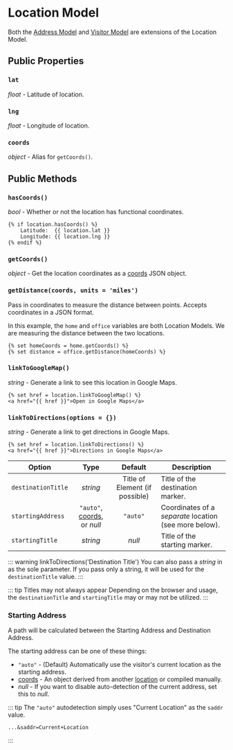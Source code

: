 # Location Model

Both the [Address Model](/models/address-model/) and [Visitor Model](/models/visitor-model/) are extensions of the Location Model.

## Public Properties

### `lat`

_float_ - Latitude of location.

### `lng`

_float_ - Longitude of location.

### `coords`

_object_ - Alias for `getCoords()`.

## Public Methods

### `hasCoords()`

_bool_ - Whether or not the location has functional coordinates.

```twig
{% if location.hasCoords() %}
    Latitude:  {{ location.lat }}
    Longitude: {{ location.lng }}
{% endif %}
```

### `getCoords()`

_object_ - Get the location coordinates as a [coords](/models/coordinates/) JSON object.

### `getDistance(coords, units = 'miles')`

Pass in coordinates to measure the distance between points. Accepts coordinates in a JSON format.

In this example, the `home` and `office` variables are both Location Models. We are measuring the distance between the two locations.

```twig
{% set homeCoords = home.getCoords() %}
{% set distance = office.getDistance(homeCoords) %}
```

### `linkToGoogleMap()`

_string_ - Generate a link to see this location in Google Maps.

```twig
{% set href = location.linkToGoogleMap() %}
<a href="{{ href }}">Open in Google Maps</a>
```

### `linkToDirections(options = {})`

_string_ - Generate a link to get directions in Google Maps.

```twig
{% set href = location.linkToDirections() %}
<a href="{{ href }}">Directions in Google Maps</a>
```

| Option             | Type     | Default  | Description |
|--------------------|:--------:|:--------:|------------------------------------|
| `destinationTitle` | _string_ | Title of Element (if possible)   | Title of the destination marker. |
| `startingAddress`  | `"auto"`, [coords](/models/coordinates/), or _null_  | `"auto"` | Coordinates of a _separate_ location (see more below). |
| `startingTitle`    | _string_ | _null_   | Title of the starting marker. |

::: warning linkToDirections('Destination Title')
You can also pass a _string_ in as the sole parameter. If you pass only a string, it will be used for the `destinationTitle` value.
:::

::: tip Titles may not always appear
Depending on the browser and usage, the `destinationTitle` and `startingTitle` may or may not be utilized.
:::

### Starting Address

A path will be calculated between the Starting Address and Destination Address.

The starting address can be one of these things:

 - `"auto"` - (Default) Automatically use the visitor's current location as the starting address.
 - [coords](/models/coordinates/) - An object derived from another [location](/models/location-model/#getcoords) or compiled manually.
 - _null_ - If you want to disable auto-detection of the current address, set this to _null_.

::: tip
The `"auto"` autodetection simply uses "Current Location" as the `saddr` value.

```twig
...&saddr=Current+Location
```
:::
